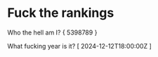 # Fuck the rankings

Who the hell am I?
{ 5398789 }

What fucking year is it?
[ 2024-12-12T18:00:00Z ]
